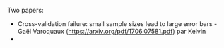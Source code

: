 Two papers:

- Cross-validation failure: small sample sizes lead to large error bars - Gaël Varoquaux (https://arxiv.org/pdf/1706.07581.pdf) par Kelvin
-
